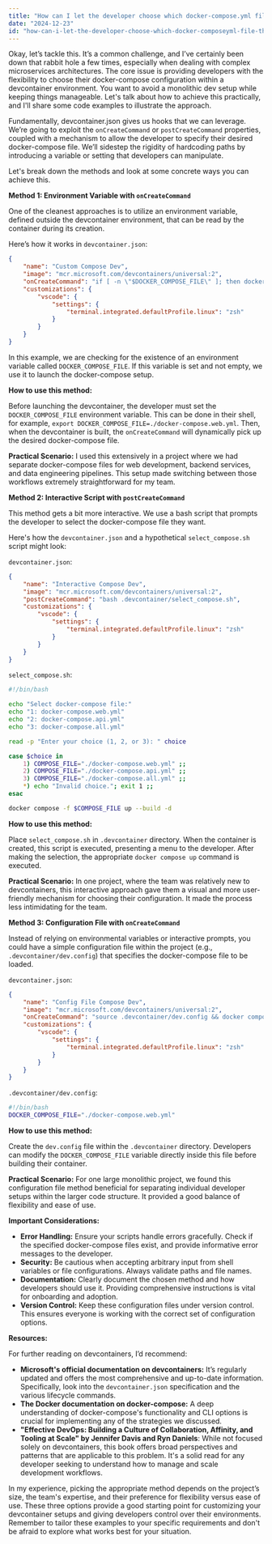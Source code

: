 ```yaml
---
title: "How can I let the developer choose which docker-compose.yml file they want to load in devcontainer.json?"
date: "2024-12-23"
id: "how-can-i-let-the-developer-choose-which-docker-composeyml-file-they-want-to-load-in-devcontainerjson"
---
```


Okay, let’s tackle this. It’s a common challenge, and I’ve certainly been down that rabbit hole a few times, especially when dealing with complex microservices architectures. The core issue is providing developers with the flexibility to choose their docker-compose configuration within a devcontainer environment. You want to avoid a monolithic dev setup while keeping things manageable. Let's talk about how to achieve this practically, and I'll share some code examples to illustrate the approach.

Fundamentally, devcontainer.json gives us hooks that we can leverage. We’re going to exploit the `onCreateCommand` or `postCreateCommand` properties, coupled with a mechanism to allow the developer to specify their desired docker-compose file. We’ll sidestep the rigidity of hardcoding paths by introducing a variable or setting that developers can manipulate.

Let's break down the methods and look at some concrete ways you can achieve this.

**Method 1: Environment Variable with `onCreateCommand`**

One of the cleanest approaches is to utilize an environment variable, defined outside the devcontainer environment, that can be read by the container during its creation.

Here’s how it works in `devcontainer.json`:

```json
{
    "name": "Custom Compose Dev",
    "image": "mcr.microsoft.com/devcontainers/universal:2",
    "onCreateCommand": "if [ -n \"$DOCKER_COMPOSE_FILE\" ]; then docker compose -f $DOCKER_COMPOSE_FILE up --build -d; fi",
    "customizations": {
        "vscode": {
            "settings": {
                "terminal.integrated.defaultProfile.linux": "zsh"
            }
        }
    }
}
```

In this example, we are checking for the existence of an environment variable called `DOCKER_COMPOSE_FILE`. If this variable is set and not empty, we use it to launch the docker-compose setup.

**How to use this method:**

Before launching the devcontainer, the developer must set the `DOCKER_COMPOSE_FILE` environment variable. This can be done in their shell, for example, `export DOCKER_COMPOSE_FILE=./docker-compose.web.yml`. Then, when the devcontainer is built, the `onCreateCommand` will dynamically pick up the desired docker-compose file.

**Practical Scenario:** I used this extensively in a project where we had separate docker-compose files for web development, backend services, and data engineering pipelines. This setup made switching between those workflows extremely straightforward for my team.

**Method 2: Interactive Script with `postCreateCommand`**

This method gets a bit more interactive. We use a bash script that prompts the developer to select the docker-compose file they want.

Here's how the `devcontainer.json` and a hypothetical `select_compose.sh` script might look:

`devcontainer.json`:
```json
{
    "name": "Interactive Compose Dev",
    "image": "mcr.microsoft.com/devcontainers/universal:2",
	"postCreateCommand": "bash .devcontainer/select_compose.sh",
    "customizations": {
        "vscode": {
            "settings": {
                "terminal.integrated.defaultProfile.linux": "zsh"
            }
        }
    }
}

```

`select_compose.sh`:
```bash
#!/bin/bash

echo "Select docker-compose file:"
echo "1: docker-compose.web.yml"
echo "2: docker-compose.api.yml"
echo "3: docker-compose.all.yml"

read -p "Enter your choice (1, 2, or 3): " choice

case $choice in
    1) COMPOSE_FILE="./docker-compose.web.yml" ;;
    2) COMPOSE_FILE="./docker-compose.api.yml" ;;
    3) COMPOSE_FILE="./docker-compose.all.yml" ;;
    *) echo "Invalid choice."; exit 1 ;;
esac

docker compose -f $COMPOSE_FILE up --build -d

```

**How to use this method:**

Place `select_compose.sh` in `.devcontainer` directory. When the container is created, this script is executed, presenting a menu to the developer. After making the selection, the appropriate `docker compose up` command is executed.

**Practical Scenario:** In one project, where the team was relatively new to devcontainers, this interactive approach gave them a visual and more user-friendly mechanism for choosing their configuration. It made the process less intimidating for the team.

**Method 3: Configuration File with `onCreateCommand`**

Instead of relying on environmental variables or interactive prompts, you could have a simple configuration file within the project (e.g., `.devcontainer/dev.config`) that specifies the docker-compose file to be loaded.

`devcontainer.json`:
```json
{
    "name": "Config File Compose Dev",
    "image": "mcr.microsoft.com/devcontainers/universal:2",
	"onCreateCommand": "source .devcontainer/dev.config && docker compose -f $DOCKER_COMPOSE_FILE up --build -d",
    "customizations": {
        "vscode": {
            "settings": {
                "terminal.integrated.defaultProfile.linux": "zsh"
            }
        }
    }
}
```

`.devcontainer/dev.config`:
```bash
#!/bin/bash
DOCKER_COMPOSE_FILE="./docker-compose.web.yml"
```

**How to use this method:**

Create the `dev.config` file within the `.devcontainer` directory. Developers can modify the `DOCKER_COMPOSE_FILE` variable directly inside this file before building their container.

**Practical Scenario:** For one large monolithic project, we found this configuration file method beneficial for separating individual developer setups within the larger code structure. It provided a good balance of flexibility and ease of use.

**Important Considerations:**

*   **Error Handling:** Ensure your scripts handle errors gracefully. Check if the specified docker-compose files exist, and provide informative error messages to the developer.
*   **Security:** Be cautious when accepting arbitrary input from shell variables or file configurations. Always validate paths and file names.
*   **Documentation:** Clearly document the chosen method and how developers should use it. Providing comprehensive instructions is vital for onboarding and adoption.
*   **Version Control:** Keep these configuration files under version control. This ensures everyone is working with the correct set of configuration options.

**Resources:**

For further reading on devcontainers, I’d recommend:

*   **Microsoft's official documentation on devcontainers:** It’s regularly updated and offers the most comprehensive and up-to-date information. Specifically, look into the `devcontainer.json` specification and the various lifecycle commands.
*   **The Docker documentation on docker-compose:** A deep understanding of docker-compose's functionality and CLI options is crucial for implementing any of the strategies we discussed.
*   **"Effective DevOps: Building a Culture of Collaboration, Affinity, and Tooling at Scale" by Jennifer Davis and Ryn Daniels**: While not focused solely on devcontainers, this book offers broad perspectives and patterns that are applicable to this problem. It's a solid read for any developer seeking to understand how to manage and scale development workflows.

In my experience, picking the appropriate method depends on the project’s size, the team's expertise, and their preference for flexibility versus ease of use. These three options provide a good starting point for customizing your devcontainer setups and giving developers control over their environments. Remember to tailor these examples to your specific requirements and don't be afraid to explore what works best for your situation.
